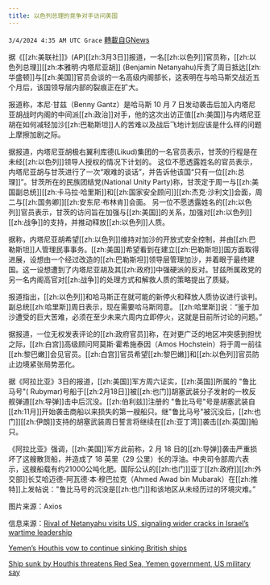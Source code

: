 ```yaml
---
title: 以色列总理的竞争对手访问美国
---
```

`3/4/2024 4:35 AM UTC Grace` [轉載自GNews](https://gnews.org/articles/2362288)

据《[[zh:美联社]]》(AP)[[zh:3月3日]]报道，一名[[zh:以色列]]官员称，[[zh:以色列总理]][[zh:本雅明·内塔尼亚胡]] (Benjamin Netanyahu)斥责了周日抵达[[zh:华盛顿]]与[[zh:美国]]官员会谈的一名高级内阁部长，这表明在与哈马斯交战近五个月后，该国领导层内部的裂痕正在扩大。

报道称，本尼·甘兹（Benny Gantz）是哈马斯 10 月 7 日发动袭击后加入内塔尼亚胡战时内阁的中间派[[zh:政治]]对手，他的这次出访正值[[zh:美国]]与内塔尼亚胡在如何减轻加沙[[zh:巴勒斯坦]]人的苦难以及战后飞地计划应该是什么样的问题上摩擦加剧之际。

据报道，内塔尼亚胡极右翼利库德(Likud)集团的一名官员表示，甘茨的行程是在未经[[zh:以色列]]领导人授权的情况下计划的。 这位不愿透露姓名的官员表示，内塔尼亚胡与甘茨进行了一次“艰难的谈话”，并告诉他该国“只有一位[[zh:总理]]”。甘茨所在的民族团结党(National Unity Party)称，甘茨定于周一与[[zh:美国副总统]][[zh:卡马拉·哈里斯]]和[[zh:国家安全顾问]][[zh:杰克·沙利文]]会面，周二与[[zh:国务卿]][[zh:安东尼·布林肯]]会面。 另一位不愿透露姓名的[[zh:以色列]]官员表示，甘茨的访问旨在加强与[[zh:美国]]的关系，加强对[[zh:以色列]][[zh:战争]]的支持，并推动释放[[zh:以色列]]人质。

据称，内塔尼亚胡希望[[zh:以色列]]维持对加沙的开放式安全控制，并由[[zh:巴勒斯坦]]人管理民事事务。[[zh:美国]]希望看到在建立[[zh:巴勒斯坦]]国方面取得进展，设想由一个经过改造的[[zh:巴勒斯坦]]领导层管理加沙，并着眼于最终建国。这一设想遭到了内塔尼亚胡及其[[zh:政府]]中强硬派的反对。甘兹所属政党的另一名内阁高官对[[zh:战争]]的处理方式和解救人质的策略提出了质疑。

报道指出，[[zh:以色列]]和哈马斯正在就可能的新停火和释放人质协议进行谈判。 副总统[[zh:哈里斯]]周日表示，现在需要哈马斯同意。 [[zh:哈里斯]]说：“鉴于加沙遭受的巨大苦难，必须在至少未来六周内立即停火，这就是目前所讨论的问题。”

据报道，一位无权发表评论的[[zh:政府官员]]称，在对更广泛的地区冲突感到担忧之际，[[zh:白宫]]高级顾问阿莫斯·霍希施泰因（Amos Hochstein）将于周一前往[[zh:黎巴嫩]]会见官员。[[zh:白宫]]官员希望[[zh:黎巴嫩]]和[[zh:以色列]]官员防止边境紧张局势恶化。

据《阿拉比亚》3日的报道，[[zh:美国]]军方周六证实，[[zh:英国]]所属的 "鲁比马号"( Rubymar)号船于[[zh:2月18日]]被[[zh:也门]]胡塞武装分子发射的一枚反舰弹道[[zh:导弹]]击中后沉没。[[zh:伯利兹]]注册的 "鲁比马号"号是胡塞武装自[[zh:11月]]开始袭击商船以来损失的第一艘船只。继"鲁比马号"被沉没后，[[zh:也门]][[zh:伊朗]]支持的胡塞武装周日誓言将继续在[[zh:亚丁湾]]袭击[[zh:英国]]船只。

《阿拉比亚》强调，[[zh:美国]]军方此前称，2 月 18 日的[[zh:导弹]]袭击严重损坏了这艘散货船，并造成了 18 英里（29 公里）长的浮油。中央司令部周六表示，这艘船载有约21000公吨化肥。国际公认的[[zh:也门]]亚丁[[zh:政府]][[zh:外交部]]长艾哈迈德\-阿瓦德·本·穆巴拉克（Ahmed Awad bin Mubarak）在[[zh:推特]]上发帖说："鲁比马号的沉没是[[zh:也门]]和该地区从未经历过的环境灾难。”

图片来源：Axios

信息来源：[Rival of Netanyahu visits US, signaling wider cracks in Israel’s wartime leadership](https://apnews.com/article/israel-hamas-war-news-03-03-2024-3193becf71b8e5a533d38be7973795e7)

[Yemen’s Houthis vow to continue sinking British ships](https://english.alarabiya.net/News/gulf/2024/03/03/Yemen-s-Houthis-vow-to-continue-sinking-British-ships-)

[Ship sunk by Houthis threatens Red Sea, Yemen government, US military say](https://english.alarabiya.net/News/gulf/2024/03/02/Rubymar-cargo-ship-attacked-by-Yemen-s-Houthis-sinks-in-Red-Sea)
